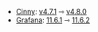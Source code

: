 * [Cinny](https://github.com/ajbura/cinny): [v4.7.1](https://github.com/ajbura/cinny/releases/tag/v4.7.1) ⇾ [v4.8.0](https://github.com/ajbura/cinny/releases/tag/v4.8.0)
* [Grafana](https://github.com/grafana/grafana): [11.6.1](https://github.com/grafana/grafana/releases/tag/v11.6.1) ⇾ [11.6.2](https://github.com/grafana/grafana/releases/tag/v11.6.2)
